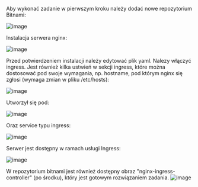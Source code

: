 Aby wykonać zadanie w pierwszym kroku należy dodać nowe repozytorium Bitnami:

![image](https://github.com/SebTarLP/Lab13FullStack/assets/156203191/c1ea5ac6-4d9a-42a5-85b1-10b881b45bcd)

Instalacja serwera nginx:

![image](https://github.com/SebTarLP/Lab13FullStack/assets/156203191/b4a2b8c5-3bd7-46ea-869f-1dc25021de62)

Przed potwierdzeniem instalacji należy edytować plik yaml. Nalezy włączyć ingress. Jest również kilka ustwień w sekcji ingress, które można dostosować pod swoje wymagania, np. hostname, pod którym nginx się zgłosi (wymaga zmian w pliku /etc/hosts):

![image](https://github.com/SebTarLP/Lab13FullStack/assets/156203191/6f4c8c31-0ba6-4ea6-8ed4-ec71d616f1ce)

Utworzył się pod:

![image](https://github.com/SebTarLP/Lab13FullStack/assets/156203191/f5636294-1448-465b-9019-656b9546c27b)

Oraz service typu ingress:

![image](https://github.com/SebTarLP/Lab13FullStack/assets/156203191/ca1227cc-b89c-4f26-a423-b07128702332)

Serwer jest dostępny w ramach usługi Ingress:

![image](https://github.com/SebTarLP/Lab13FullStack/assets/156203191/e27fee64-e1b7-40d7-b453-c440e24a7348)

W repozytorium bitnami jest również dostępny obraz "nginx-ingress-controller" (po środku), który jest gotowym rozwiązaniem zadania.
![image](https://github.com/SebTarLP/Lab13FullStack/assets/156203191/5e5d435b-d8eb-4312-a734-4e142141694c)

